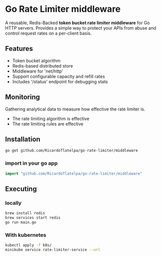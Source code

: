 # Go Rate Limiter middleware

A reusable, Redis-Backed **token bucket rate limiter middleware** for Go HTTP servers.
Provides a simple way to protect your APIs from abuse and control request rates on a per-client basis.

## Features
- Token bucket algorithm
- Redis-based distributed store
- Middleware for 'net/http'
- Support configurable capacity and refill rates
- Includes '/status' endpoint for debugging stats

## Monitoring

Gathering analytical data to measure how effective the rate limiter is.

- The rate limiting algorithm is effective
- The rate limiting rules are effective

## Installation
```bash
go get github.com/RicardoTlatelpa/go-rate-limiter/middleware
```
### import in your go app
```go
import "github.com/RicardoTlatelpa/go-rate-limiter/middleware"
```
## Executing
### locally
```bash
brew install redis
brew services start redis
go run main.go
```
### With kubernetes
```bash
kubectl apply -f k8s/
minikube service rate-limiter-service --url
```

